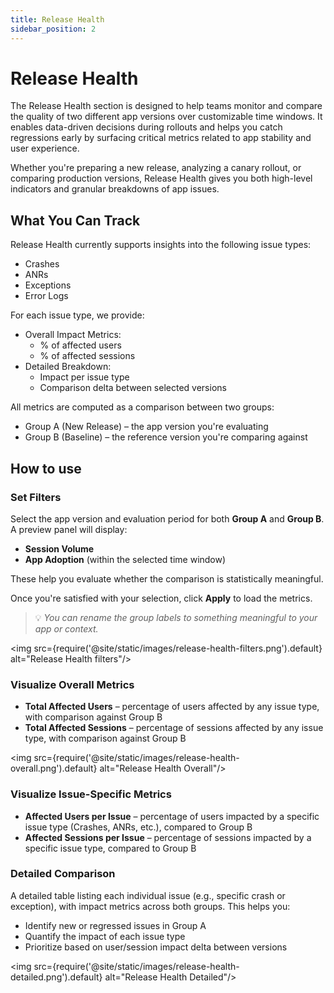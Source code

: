 ```yaml
---
title: Release Health
sidebar_position: 2
---
```


# Release Health

The Release Health section is designed to help teams monitor and compare the quality of two different app versions over customizable time windows. It enables data-driven decisions during rollouts and helps you catch regressions early by surfacing critical metrics related to app stability and user experience.

Whether you're preparing a new release, analyzing a canary rollout, or comparing production versions, Release Health gives you both high-level indicators and granular breakdowns of app issues.

## What You Can Track

Release Health currently supports insights into the following issue types:

- Crashes
- ANRs
- Exceptions
- Error Logs

For each issue type, we provide:

- Overall Impact Metrics:
    - % of affected users
    - % of affected sessions
- Detailed Breakdown:
    - Impact per issue type
    - Comparison delta between selected versions

All metrics are computed as a comparison between two groups:

- Group A (New Release) – the app version you're evaluating
- Group B (Baseline) – the reference version you're comparing against

## How to use

### Set Filters

Select the app version and evaluation period for both **Group A** and **Group B**.  
A preview panel will display:

- **Session Volume**
- **App Adoption** (within the selected time window)

These help you evaluate whether the comparison is statistically meaningful.

Once you're satisfied with your selection, click **Apply** to load the metrics.

> 💡 *You can rename the group labels to something meaningful to your app or context.*

<img src={require('@site/static/images/release-health-filters.png').default} alt="Release Health filters"/>

### Visualize Overall Metrics

- **Total Affected Users** – percentage of users affected by any issue type, with comparison against Group B  
- **Total Affected Sessions** – percentage of sessions affected by any issue type, with comparison against Group B

<img src={require('@site/static/images/release-health-overall.png').default} alt="Release Health Overall"/>

### Visualize Issue-Specific Metrics

- **Affected Users per Issue** – percentage of users impacted by a specific issue type (Crashes, ANRs, etc.), compared to Group B  
- **Affected Sessions per Issue** – percentage of sessions impacted by a specific issue type, compared to Group B

### Detailed Comparison

A detailed table listing each individual issue (e.g., specific crash or exception), with impact metrics across both groups. This helps you:

- Identify new or regressed issues in Group A
- Quantify the impact of each issue type
- Prioritize based on user/session impact delta between versions

<img src={require('@site/static/images/release-health-detailed.png').default} alt="Release Health Detailed"/>